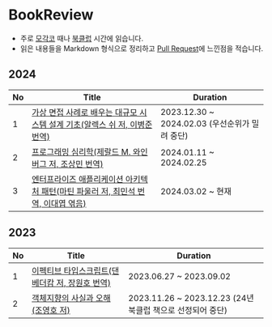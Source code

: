 # BookReview

- 주로 [모각코](https://github.com/ThinkAboutSoftware/OnlineSelfCodingGroup) 때나 [북클럽](https://github.com/ThinkAboutSoftware/AcademicConference) 시간에 읽습니다.
- 읽은 내용들을 Markdown 형식으로 정리하고 [Pull Request](https://github.com/yeslee-v/BookReview/pulls)에 느낀점을 적습니다.

## 2024

| No  | Title                                                                                                                                                               | Duration                                      |
| --- | ------------------------------------------------------------------------------------------------------------------------------------------------------------------- | --------------------------------------------- |
| 1   | [가상 면접 사례로 배우는 대규모 시스템 설계 기초(알렉스 쉬 저, 이병준 번역)](./System_Design_Interview/)                                                            | 2023.12.30 ~ 2024.02.03 (우선순위가 밀려 중단) |
| 2   | [프로그래밍 심리학(제랄드 M. 와인버그 저, 조상민 번역)](https://github.com/ThinkAboutSoftware/AcademicConference/tree/main/2024/ThePsychologyOfComputerProgramming) | 2024.01.11 ~ 2024.02.25                       |
| 3   | [엔터프라이즈 애플리케이션 아키텍처 패턴(마틴 파울러 저, 최민석 번역, 이대엽 엮음)](https://github.com/ThinkAboutSoftware/AcademicConference/tree/main/2024)                                    | 2024.03.02 ~ 현재                             |

## 2023

| No  | Title                                                                       | Duration                                                   |
| --- | --------------------------------------------------------------------------- | ---------------------------------------------------------- |
| 1   | [이펙티브 타입스크립트(댄 베더캄 저, 장원호 번역)](./Effective_TypeScript/) | 2023.06.27 ~ 2023.09.02                                    |
| 2   | [객체지향의 사실과 오해(조영호 저)](./The_Essence_of_Object-Orientation/)   | 2023.11.26 ~ 2023.12.23 (24년 북클럽 책으로 선정되어 중단) |
